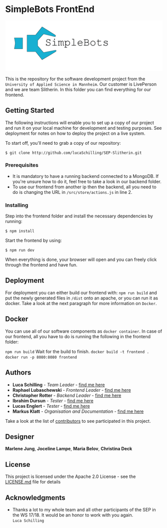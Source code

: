 # SimpleBots FrontEnd

![SimpleBots Logo](../logo.png)

This is the repository for the software development project from the `University of Applied Science in Mannheim`. Our customer is LivePerson and we are team Slitherin. In this folder you can find everything for our frontend.

## Getting Started

The following instructions will enable you to set up a copy of our project and run it on your local machine for development and testing purposes.
See deployment for notes on how to deploy the project on a live system.

To start off, you'll need to grab a copy of our repository:
```
$ git clone http://github.com/lucaSchilling/SEP-Slitherin.git
```

### Prerequisites

* It is mandatory to have a running backend connected to a MongoDB. If you're unsure how to do it, feel free to take a look in our backend folder.
* To use our frontend from another ip then the backend, all you need to do is changing the URL in `/src/store/actions.js` in line 2.

### Installing

Step into the frontend folder and install the necessary dependencies by running:
```
$ npm install
```
Start the frontend by using:
```
$ npm run dev
```
When everything is done, your browser will open and you can freely click through the frontend and have fun.

## Deployment

For deployment you can either build our frontend with: 
``
npm run build
``
and put the newly generated files in `/dist` onto an apache, or you can run it as docker. Take a look at the next paragraph for more information on `Docker`.

## Docker

You can use all of our software components as `docker container`.
In case of our frontend, all you have to do is running the following in the frontend folder:

``
npm run build
``
Wait for the build to finish.
``
docker build -t frontend .
docker run -p 8080:8080 frontend
``

## Authors

* **Luca Schilling** - *Team Leader* - [find me here](https://github.com/lucaSchilling)
* **Raphael Lubaschewski** - *Frontend Leader* - [find me here](https://github.com/Raphi1524694)
* **Christopher Rotter** - *Backend Leader* - [find me here](https://github.com/ChristopherRotter)
* **Ibrahim Dursun** - *Tester* - [find me here](https://github.com/ibdursun)
* **Lucas Englert** - *Tester* - [find me here](https://github.com/Lucas964)
* **Markus Klatt** - *Organisation and Documentation* - [find me here](https://github.com/TPEMarkus)

Take a look at the list of [contributors](https://github.com/lucaSchilling/SEP-Slitherin/contributors) to see participated in this project.

## Designer

**Marlene Jung**, **Joceline Lampe**, **Maria Belov**, **Christina Deck**

## License

This project is licensed under the Apache 2.0 License - see the [LICENSE.md](../LICENSE.md) file for details

## Acknowledgments

* Thanks a lot to my whole team and all other participants of the SEP in the WS 17/18.
It would be an honor to work with you again.   
`Luca Schilling`
